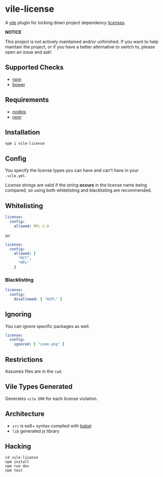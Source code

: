 # vile-license

A [vile](http://vile.io) plugin for locking down project dependency [licenses](https://tldrlegal.com).

**NOTICE**

This project is not actively maintained and/or unfinished. If you want to
help maintain the project, or if you have a better
alternative to switch to, please open an issue and ask!

## Supported Checks

- [npm](http://npmjs.org)
- [bower](http://bower.io)

## Requirements

- [nodejs](http://nodejs.org)
- [npm](http://npmjs.org)

## Installation

    npm i vile-license

## Config

You specify the license types you can have and can't have in your `.vile.yml`.

License strings are valid if the string **occurs** in the license name
being compared, so using both whitelisting and blacklisting are recommended.

## Whitelisting

```yml
license:
  config:
    allowed: MPL-2.0
```

or:

```yml
license:
  config:
    allowed: [
      "MIT",
      "MPL"
    ]
```

### Blacklisting

```yml
license:
  config:
    disallowed: [ "AGPL" ]
```

## Ignoring

You can ignore specific packages as well.

```yml
license:
  config:
    ignored: [ "some-pkg" ]
```

## Restrictions

Assumes files are in the `cwd`.

## Vile Types Generated

Generates `vile.ERR` for each license violation.

## Architecture

- `src` is es6+ syntax compiled with [babel](https://babeljs.io)
- `lib` generated js library

## Hacking

    cd vile-license
    npm install
    npm run dev
    npm test
